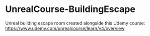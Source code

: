 # UnrealCourse-BuildingEscape
Unreal building escape room created alongside this Udemy course: https://www.udemy.com/unrealcourse/learn/v4/overview
